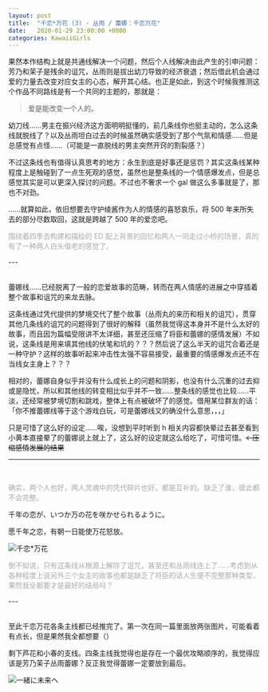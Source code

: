 ```yaml
---
layout: post
title:  "千恋*万花 (3) - 丛雨 / 蕾娜：千恋万花"
date:   2020-01-29 23:00:00 +0800
categories: KawaiiGirls
---
```


果然本作结构上就是共通线解决一个问题，然后个人线解决由此产生的引申问题：芳乃和茉子是残余的诅咒，丛雨则是拔出幼刀导致的经济衰退；然后借此机会通过爱的力量去改变对应女主的心态，解开其心结。也正是如此，到这个时候我推测这个作品不同路线是有一个共同的主题的，那就是：

> 爱是能改变一个人的。

幼刀线……男主在振兴经济这方面明明挺懂的，前几条线你也挺主动的，怎么这条线就脱线了？以及丛雨坦白过去的时候虽然确实感受到了那个气氛和情感……但是总感觉有点怪……（可能是一直脱线的男主突然开窍的割裂感？）

不过这条线也有值得认真思考的地方：永生到底是好事还是惩罚？其实这条线某种程度上是触碰到了一点生死观的感觉，虽然也是整条线的一个情感爆发点，但是总感觉其实是可以更深入探讨的问题。不过也不奢求一个 gal 做这么多事就是了，那也不对劲。

……就算如此，依旧想要去守护绫酱作为人的情感的喜怒哀乐，将 500 年来所失去的部分尽数取回，这就是跨越了 500 年的爱恋吧。

<p style="color: #AAAAAA">围绕着四季去构建和描绘的 ED 配上背景的回忆和两人一同走过小桥的场景，真的有了一种两人白头偕老的感觉了。</p>
---

<br />蕾娜线……已经脱离了一般的恋爱故事的范畴，转而在两人情感的进展之中穿插着整个故事和诅咒的来龙去脉。

这条线通过凭代提供的梦境交代了整个故事（丛雨丸的来历和相关的诅咒），贯穿其他几条线的诅咒的问题得到了很好的解释（虽然我觉得这本身并不是什么太好的故事，而且因为篇幅受限讲不太详细，甚至还压缩了将臣和蕾娜的感情发展）不如说，这条线是用来填其他线的伏笔和坑的？？？然后说了这么半天的诅咒合着还是一种守护？这样的故事听起来冲击性太强不容易接受，最重要的情感爆发点还不在当线女主身上？？？

相对的，蕾娜自身似乎并没有什么成长上的问题和阴影，也没有什么沉重的过去抑或是隐忧，所以和其他线的转变相比似乎并不一致……整条线的感觉也比较……平淡，还经常被梦境切割和跳戏，整体上有点被破坏了的感觉。借用某位群友的话：「你不推蕾娜线等于这个游戏白玩，可是蕾娜线又的确没什么意思，，，」

只是可惜了这么好的设定……唉，没想到平时听到 h 相关内容都快晕过去甚至看到小黄本直接晕了的蕾娜说上就上了，这么好的设定就这么给吃了，可惜可惜。~~←压缩感情发展的结果~~

---

<br />

<p style="color: #AAAAAA">确实，两个人也好，两人灵魂中的凭代碎片也好。都是互补的。缺乏了谁，彼此都不会完整。</p>

千年の恋が、いつか万の花を咲かせられるように。

愿千年之恋，有朝一日能使万花怒放。

![千恋*万花](http://yoro.xyz/image/rena.png)

<p style="color: #AAAAAA">倒不如说，只有这条线从根源上解除了诅咒，甚至还和丛雨线连上了……考虑到从各种程度上说另外三个女主的故事也都是缺乏了将臣的话人生便不完整那种类型，果然我全都要才是最好的结局吗？</p>
---

<br />至此千恋万花各条主线都已经推完了。第一次在同一篇里面放两张图片，可能看着有点长，但是果然我全都想要（）

剩下芦花和小春的支线。四条主线我觉得也是存在一个最优攻略顺序的，我觉得应该是芳乃茉子丛雨蕾娜？反正我觉得蕾娜一定要放到最后。

![一緒に未来へ](https://i.loli.net/2020/01/29/vqKYW1QyhMAGXje.jpg)

